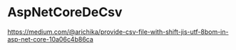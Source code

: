 # AspNetCoreDeCsv
https://medium.com/@arichika/provide-csv-file-with-shift-jis-utf-8bom-in-asp-net-core-10a06c4b86ca
